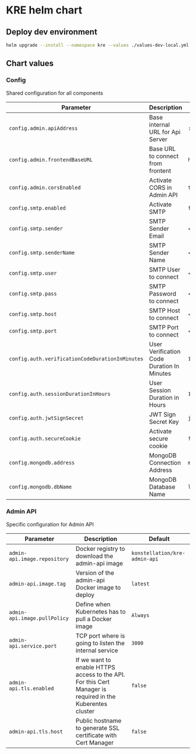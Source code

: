 # KRE helm chart

## Deploy dev environment

```bash
helm upgrade --install --namespace kre --values ./values-dev-local.yml kre ./kre
```

## Chart values

### Config 
Shared configuration for all components

| Parameter                                       | Description                                | Default                   |
| ----------------------------------------------- | ------------------------------------------ | ------------------------- |
| `config.admin.apiAddress`                       | Base internal URL for Api Server           | `:3000`                   |
| `config.admin.frontendBaseURL`                  | Base URL to connect from frontent          | `http://localhost:3000`   |
| `config.admin.corsEnabled`                      | Activate CORS in Admin API                 | `true`                    |
| `config.smtp.enabled`                           | Activate SMTP                              | `false`                   |
| `config.smtp.sender`                            | SMTP Sender Email                          | <not_defined>             |
| `config.smtp.senderName`                        | SMTP Sender Name                           | <not_defined>             |
| `config.smtp.user`                              | SMTP User to connect                       | <not_defined>             |
| `config.smtp.pass`                              | SMTP Password to connect                   | <not_defined>             |
| `config.smtp.host`                              | SMTP Host to connect                       | <not_defined>             |
| `config.smtp.port`                              | SMTP Port to connect                       | <not_defined>             |
| `config.auth.verificationCodeDurationInMinutes` | User Verification Code Duration In Minutes | `1`                       |
| `config.auth.sessionDurationInHours`            | User Session Duration in Hours             | `1`                       |
| `config.auth.jwtSignSecret`                     | JWT Sign Secret Key                        | `jwt_secret`              |
| `config.auth.secureCookie`                      | Activate secure cookie                     | `false`                   |
| `config.mongodb.address`                        | MongoDB Connection Address                 | `mongodb://mongodb:27017` |
| `config.mongodb.dbName`                         | MongoDB Database Name                      | `localKRE`                |




### Admin API
Specific configuration for Admin API

| Parameter                    | Description                                                                                               | Default                       |
| ---------------------------- | --------------------------------------------------------------------------------------------------------- | ----------------------------- |
| `admin-api.image.repository` | Docker registry to download the admin-api image                                                           | `konstellation/kre-admin-api` |
| `admin-api.image.tag`        | Version of the admin-api Docker image to deploy                                                           | `latest`                      |
| `admin-api.image.pullPolicy` | Define when Kubernetes has to pull a Docker image                                                         | `Always`                      |
| `admin-api.service.port`     | TCP port where is going to listen the internal service                                                    | `3000`                        |
| `admin-api.tls.enabled`      | If we want to enable HTTPS access to the API. For this Cert Manager is required in the Kuberentes cluster | `false`                       |
| `admin-api.tls.host`         | Public hostname to generate SSL certificate with Cert Manager                                             | `false`                       |
